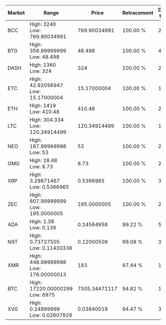 | Market | Range | Price| Retracement | Doubles to 50% |
| --- | --- | --- | --- | --- |
| BCC | High: 3240<br />Low: 769.90034991 | 769.90034991 | 100.00 % | 2.60 |
| BTG | High: 356.89999999<br />Low: 48.498 | 48.498 | 100.00 % | 4.18 |
| DASH | High: 1360<br />Low: 324 | 324 | 100.00 % | 2.60 |
| ETC | High: 42.92056947<br />Low: 15.17000004 | 15.17000004 | 100.00 % | 1.91 |
| ETH | High: 1419<br />Low: 410.48 | 410.48 | 100.00 % | 2.23 |
| LTC | High: 304.334<br />Low: 120.34914499 | 120.34914499 | 100.00 % | 1.76 |
| NEO | High: 167.99999998<br />Low: 53 | 53 | 100.00 % | 2.08 |
| OMG | High: 28.48<br />Low: 8.73 | 8.73 | 100.00 % | 2.13 |
| XRP | High: 3.29871467<br />Low: 0.5366965 | 0.5366965 | 100.00 % | 3.57 |
| ZEC | High: 807.99999999<br />Low: 195.0000005 | 195.0000005 | 100.00 % | 2.57 |
| ADA | High: 1.38<br />Low: 0.136 | 0.14564958 | 99.22 % | 5.20 |
| NXT | High: 0.73727505<br />Low: 0.11430338 | 0.12000509 | 99.08 % | 3.55 |
| XMR | High: 448.99999998<br />Low: 176.00000013 | 183 | 97.44 % | 1.71 |
| BTC | High: 17220.00000299<br />Low: 6975 | 7505.34471117 | 94.82 % | 1.61 |
| XVG | High: 0.24899999<br />Low: 0.02607929 | 0.03840019 | 94.47 % | 3.58 |
